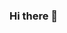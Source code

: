 ### Hi there 👋

<!--
**danhenriquex/danhenriquex** is a ✨ _special_ ✨ repository because its `README.md` (this file) appears on your GitHub profile.

Here are some ideas to get you started:

## - 🌱 I’m currently learning JavaScript, TypeScript, Python, C++.
## - 📫 How to reach me: danilosantana@mat.ci.ufpb.br
## - ⚡ Fun fact: I've a cut dog. Her name is Luna.


-->
